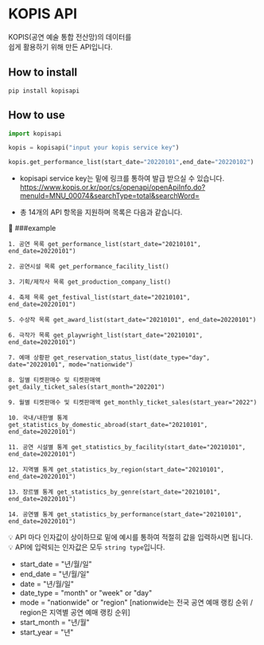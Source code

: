 # KOPIS API
KOPIS(공연 예술 통합 전산망)의 데이터를  
쉽게 활용하기 위해 만든 API입니다.  


## How to install
`pip install kopisapi`


## How to use

```python
import kopisapi

kopis = kopisapi("input your kopis service key")

kopis.get_performance_list(start_date="20220101",end_date="20220102")

```  
+ kopisapi service key는 밑에 링크를 통하여 발급 받으실 수 있습니다.   
https://www.kopis.or.kr/por/cs/openapi/openApiInfo.do?menuId=MNU_00074&searchType=total&searchWord=  

+ 총 14개의 API 항목을 지원하며 목록은 다음과 같습니다.  

:information_desk_person: ###example
```
1. 공연 목록 get_performance_list(start_date="20210101", end_date=20220101")
  
2. 공연시설 목록 get_performance_facility_list()
  
3. 기획/제작사 목록 get_production_company_list()

4. 축제 목록 get_festival_list(start_date="20210101", end_date=20220101")

5. 수상작 목록 get_award_list(start_date="20210101", end_date=20220101")

6. 극작가 목록 get_playwright_list(start_date="20210101", end_date=20220101")

7. 예매 상황판 get_reservation_status_list(date_type="day", date="20220101", mode="nationwide")

8. 일별 티켓판매수 및 티켓판매액 get_daily_ticket_sales(start_month="202201")

9. 월별 티켓판매수 및 티켓판매액 get_monthly_ticket_sales(start_year="2022")

10. 국내/내한별 통계 get_statistics_by_domestic_abroad(start_date="20210101", end_date=20220101")

11. 공연 시설별 통계 get_statistics_by_facility(start_date="20210101", end_date=20220101")

12. 지역별 통계 get_statistics_by_region(start_date="20210101", end_date=20220101")

13. 장르별 통계 get_statistics_by_genre(start_date="20210101", end_date=20220101")

14. 공연별 통계 get_statistics_by_performance(start_date="20210101", end_date=20220101")
```

:bulb:  API 마다 인자값이 상이하므로 밑에 예시를 통하여 적절히 값을 입력하시면 됩니다.   
:bulb:  API에 입력되는 인자값은 모두 `string type`입니다.
  
  
* start_date = "년/월/일"
* end_date = "년/월/일"
* date = "년/월/일"
* date_type = "month" or "week" or "day"
* mode = "nationwide" or "region" [nationwide는 전국 공연 예매 랭킹 순위 / region은 지역별 공연 예매 랭킹 순위]
* start_month = "년/월"
* start_year = "년"
